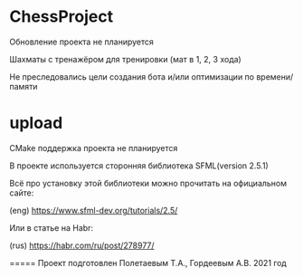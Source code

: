 # ChessProject

Обновление проекта не планируется

Шахматы с тренажёром для тренировки (мат в 1, 2, 3 хода)

Не преследовались цели создания бота и/или оптимизации по времени/памяти

# upload
CMake поддержка проекта не планируется

В проекте используется сторонняя библиотека SFML(version 2.5.1)

Всё про установку этой библиотеки можно прочитать на официальном сайте:

(eng) https://www.sfml-dev.org/tutorials/2.5/

Или в статье на Habr:

(rus) https://habr.com/ru/post/278977/

=====
Проект подготовлен Полетаевым Т.А., Гордеевым А.В.
2021 год
